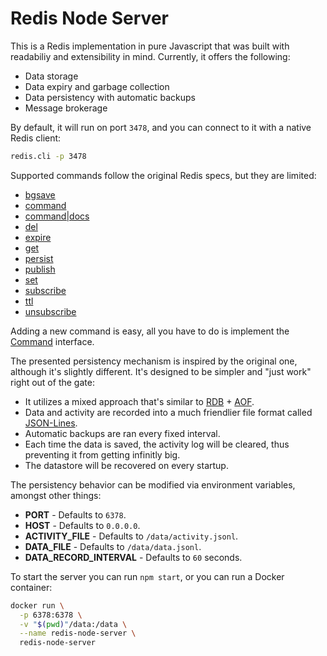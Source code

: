 # Redis Node Server

This is a Redis implementation in pure Javascript that was built with readabiliy and extensibility in mind. Currently, it offers the following:

- Data storage
- Data expiry and garbage collection
- Data persistency with automatic backups
- Message brokerage

By default, it will run on port `3478`, and you can connect to it with a native Redis client:

```sh
redis.cli -p 3478
```

Supported commands follow the original Redis specs, but they are limited:

- [bgsave](./src/commands/commands/bgsave.ts)
- [command](./src/commands/commands/command.ts)
- [command|docs](./src/commands/commands/command_docs.ts)
- [del](./src/commands/commands/del.ts)
- [expire](./src/commands/commands/expire.ts)
- [get](./src/commands/commands/get.ts)
- [persist](./src/commands/commands/persist.ts)
- [publish](./src/commands/commands/publish.ts)
- [set](./src/commands/commands/set.ts)
- [subscribe](./src/commands/commands/subscribe.ts)
- [ttl](./src/commands/commands/ttl.ts)
- [unsubscribe](./src/commands/commands/unsubscribe.ts)

Adding a new command is easy, all you have to do is implement the [Command](./src/commands/command.ts) interface.

The presented persistency mechanism is inspired by the original one, although it's slightly different. It's designed to be simpler and "just work" right out of the gate:

- It utilizes a mixed approach that's similar to [RDB](https://redis.io/docs/management/persistence/#rdb-advantages) + [AOF](https://redis.io/docs/management/persistence/#aof-advantages).
- Data and activity are recorded into a much friendlier file format called [JSON-Lines](https://jsonlines.org/).
- Automatic backups are ran every fixed interval.
- Each time the data is saved, the activity log will be cleared, thus preventing it from getting infinitly big.
- The datastore will be recovered on every startup.

The persistency behavior can be modified via environment variables, amongst other things:

- **PORT** - Defaults to `6378`.
- **HOST** - Defaults to `0.0.0.0`.
- **ACTIVITY_FILE** - Defaults to `/data/activity.jsonl`.
- **DATA_FILE** - Defaults to `/data/data.jsonl`.
- **DATA_RECORD_INTERVAL** - Defaults to `60` seconds.

To start the server you can run `npm start`, or you can run a Docker container:

```sh
docker run \
  -p 6378:6378 \
  -v "$(pwd)"/data:/data \
  --name redis-node-server \
  redis-node-server
```
